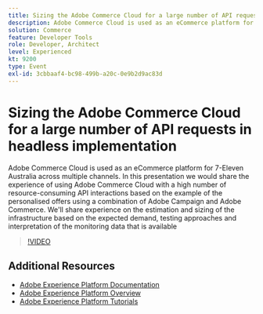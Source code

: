 ```yaml
---
title: Sizing the Adobe Commerce Cloud for a large number of API requests in headless implementation
description: Adobe Commerce Cloud is used as an eCommerce platform for 7-Eleven Australia across multiple channels. In this presentation we would share the experience of using Adobe Commerce Cloud with a high number of resource-consuming API interactions based on the  example of the personalised offers using a combination of Adobe Campaign and Adobe Commerce. We'll share experience on the estimation and sizing of the infrastructure based on the expected demand, testing approaches and interpretation of the monitoring data that is available.
solution: Commerce
feature: Developer Tools
role: Developer, Architect
level: Experienced
kt: 9200
type: Event
exl-id: 3cbbaaf4-bc98-499b-a20c-0e9b2d9ac83d
---
```

# Sizing the Adobe Commerce Cloud for a large number of API requests in headless implementation

Adobe Commerce Cloud is used as an eCommerce platform for 7-Eleven Australia across multiple channels. In this presentation we would share the experience of using Adobe Commerce Cloud with a high number of resource-consuming API interactions based on the  example of the personalised offers using a combination of Adobe Campaign and Adobe Commerce. We'll share experience on the estimation and sizing of the infrastructure based on the expected demand, testing approaches and interpretation of the monitoring data that is available

>[!VIDEO](https://video.tv.adobe.com/v/337726/?quality=12&learn=on&hidetitle=true)

## Additional Resources

- [Adobe Experience Platform Documentation](https://experienceleague.adobe.com/docs/experience-platform.html)
- [Adobe Experience Platform Overview](https://experienceleague.adobe.com/docs/experience-platform/landing/home.html)
- [Adobe Experience Platform Tutorials](https://experienceleague.adobe.com/docs/platform-learn/tutorials/overview.html?lang=en)
